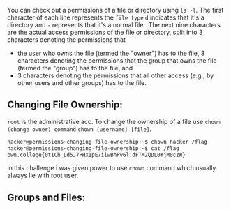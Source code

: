  You can check out a permissions of a file or directory using ```ls -l```. The first character of each line represents the ```file type``` ```d``` indicates that it's a directory and 
 ```-``` represents that it's a normal file . The next nine characters are the actual access permissions of the file or directory, split into 3 characters denoting the permissions that
 - the user who owns the file (termed the "owner") has to the file, 3 characters denoting the permissions that the group that owns the file (termed the "group") has to the file, and
 -  3 characters denoting the permissions that all other access (e.g., by other users and other groups) has to the file.

 ## Changing File Ownership:
 ```root``` is the administrative acc. 
 To change the ownership of a file use ```chown (change owner) command``` ```chown [username] [file]```.
 ```bash
hacker@permissions~changing-file-ownership:~$ chown hacker /flag
hacker@permissions~changing-file-ownership:~$ cat /flag
pwn.college{0t1Ch_Ld5J7PHXIpE7iiwBhPv6l.dFTM2QDL0YjM0czW}
```
in this challenge i was given power to use ```chown``` command which usually always lie with root user.

## Groups and Files:

